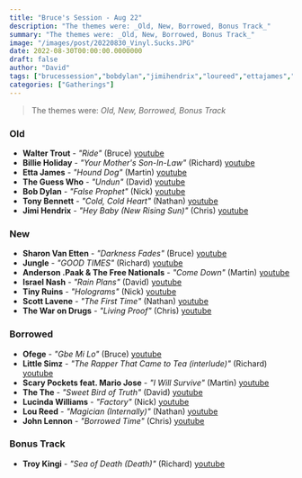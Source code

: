 ```yaml
---
title: "Bruce's Session - Aug 22"
description: "The themes were: _Old, New, Borrowed, Bonus Track_"
summary: "The themes were: _Old, New, Borrowed, Bonus Track_"
image: "/images/post/20220830_Vinyl.Sucks.JPG"
date: 2022-08-30T00:00:00.0000000
draft: false
author: "David"
tags: ["brucessession","bobdylan","jimihendrix","loureed","ettajames","lucindawilliams","johnlennon","thewarondrugs","thethe","tinyruins","troykingi","tonybennett","littlesimz","andersonpaak","scarypockets","freenationals","israelnash","sharonvanetten","ofege","jungle","mariojose","waltertrout","theguesswho","scottlavene","billieholiday"]
categories: ["Gatherings"]
---
```

> The themes were: _Old, New, Borrowed, Bonus Track_
### Old
- **Walter Trout** - _"Ride"_ (Bruce) [youtube](https://www.youtube.com/watch?v=CLzmOugNc2I)
- **Billie Holiday** - _"Your Mother's Son-In-Law"_ (Richard) [youtube](https://www.youtube.com/watch?v=GXI65jyxDlg)
- **Etta James** - _"Hound Dog"_ (Martin) [youtube](https://www.youtube.com/watch?v=AajWIr-BQ8s)
- **The Guess Who** - _"Undun"_ (David) [youtube](https://www.youtube.com/watch?v=AL0xci_rGXs)
- **Bob Dylan** - _"False Prophet"_ (Nick) [youtube](https://www.youtube.com/watch?v=aIF0gkqvaQ0)
- **Tony Bennett** - _"Cold, Cold Heart"_ (Nathan) [youtube](https://www.youtube.com/watch?v=Vbg7-kVtPKs)
- **Jimi Hendrix** - _"Hey Baby (New Rising Sun)"_ (Chris) [youtube](https://www.youtube.com/watch?v=-ofvMjfotjA)
### New
- **Sharon Van Etten** - _"Darkness Fades"_ (Bruce) [youtube](https://www.youtube.com/watch?v=nT1vAjVJPQE)
- **Jungle** - _"GOOD TIMES"_ (Richard) [youtube](https://www.youtube.com/watch?v=gpwYTeRSgc8)
- **Anderson .Paak & The Free Nationals** - _"Come Down"_ (Martin) [youtube](https://www.youtube.com/watch?v=-OqrcUvrbRY)
- **Israel Nash** - _"Rain Plans"_ (David) [youtube](https://www.youtube.com/watch?v=Lur7cI1Sq4Y)
- **Tiny Ruins** - _"Holograms"_ (Nick) [youtube](https://www.youtube.com/watch?v=QVmZu1360K8)
- **Scott Lavene** - _"The First Time"_ (Nathan) [youtube](https://www.youtube.com/watch?v=skSFHko5cjE)
- **The War on Drugs** - _"Living Proof"_ (Chris) [youtube](https://www.youtube.com/watch?v=B3OEofsCur8)
### Borrowed
- **Ofege** - _"Gbe Mi Lo"_ (Bruce) [youtube](https://www.youtube.com/watch?v=1SZ_2JQJvtI)
- **Little Simz** - _"The Rapper That Came to Tea (interlude)"_ (Richard) [youtube](https://www.youtube.com/watch?v=sr04ph-OwV4)
- **Scary Pockets feat. Mario Jose** - _"I Will Survive"_ (Martin) [youtube](https://www.youtube.com/watch?v=XYeuvbhKy4I)
- **The The** - _"Sweet Bird of Truth"_ (David) [youtube](https://www.youtube.com/watch?v=azysyU_Rr1g)
- **Lucinda Williams** - _"Factory"_ (Nick) [youtube](https://www.youtube.com/watch?v=b_EQYjzWAjs)
- **Lou Reed** - _"Magician (Internally)"_ (Nathan) [youtube](https://www.youtube.com/watch?v=I5kuO6ItSfo)
- **John Lennon** - _"Borrowed Time"_ (Chris) [youtube](https://www.youtube.com/watch?v=WggUweuTFxg)
### Bonus Track
- **Troy Kingi** - _"Sea of Death (Death)"_ (Richard) [youtube](https://www.youtube.com/watch?v=YFfus2SbgpQ)
